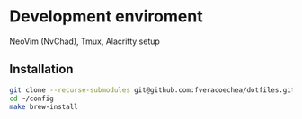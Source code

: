 # Development enviroment

NeoVim (NvChad), Tmux, Alacritty setup


## Installation
```zsh
git clone --recurse-submodules git@github.com:fveracoechea/dotfiles.git ~/.config
cd ~/config
make brew-install
```
